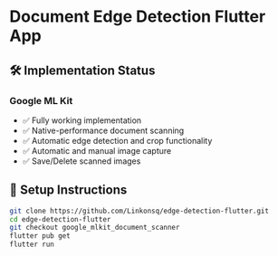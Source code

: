 # Document Edge Detection Flutter App

## 🛠️ Implementation Status

### Google ML Kit
- ✅ Fully working implementation
- ✅ Native-performance document scanning
- ✅ Automatic edge detection and crop functionality
- ✅ Automatic and manual image capture
- ✅ Save/Delete scanned images

## 🚀 Setup Instructions

```bash
git clone https://github.com/Linkonsq/edge-detection-flutter.git
cd edge-detection-flutter
git checkout google_mlkit_document_scanner
flutter pub get
flutter run
